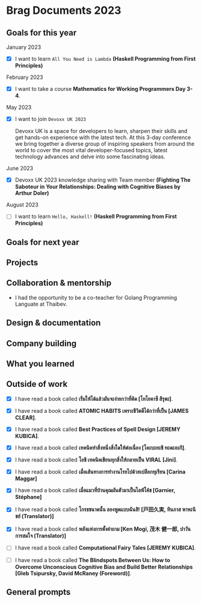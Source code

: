 # Brag Documents 2023

## Goals for this year

[comment]: # (* List the major goals here!)

January 2023
* [x] I want to learn `All You Need is Lambda` **(Haskell Programming from First Principles)**

February 2023
* [x] I want to take a course **Mathematics for Working Programmers Day 3-4**.

May 2023
* [x] I want to join `Devoxx UK 2023`

    Devoxx UK is a space for developers to learn, sharpen their skills and get hands-on experience with the latest tech. At this 3-day conference we bring together a diverse group of inspiring speakers from around the world to cover the most vital developer-focused topics, latest technology advances and delve into some fascinating ideas.

June 2023
* [x] Devoxx UK 2023 knowledge sharing with Team member **(Fighting The Saboteur in Your Relationships: Dealing with Cognitive Biases by Arthur Doler)**


August 2023
* [ ] I want to learn `Hello, Haskell!` **(Haskell Programming from First Principles)**

## Goals for next year

[comment]: # (* If it's getting towards the end of the year, maybe start writing down what might be the goals for next year.)

## Projects

## Collaboration & mentorship
* I had the opportunity to be a co-teacher for Golang Programming Languate at Thaibev.

## Design & documentation

## Company building

## What you learned

## Outside of work

* [x] I have read a book called **เริ่มให้ได้แล้วมันจะง่ายกว่าที่คิด [โทโยคาซึ สึรุตะ]**.

* [x] I have read a book called **ATOMIC HABITS เพราะชีวิตดีได้กว่าที่เป็น [JAMES CLEAR]**.

* [x] I have read a book called **Best Practices of Spell Design [JEREMY KUBICA]**.

* [x] I have read a book called **เทคนิคทำสิ่งหนึ่งสิ่งใดให้ต่อเนื่อง [โคะบะยะชิ ทะดะอะกิ]**.

* [x] I have read a book called **โอชิ เทคนิคเขียนทุกสิ่งให้กลายเป็น VIRAL [Jini]**.

* [x] I have read a book called **เมื่อเส้นทางการทำงานโรยไปด้วยเปลือกทุเรียน [Carina Maggar]**

* [x] I have read a book called **เมื่อแมวที่บ้านคุณผันตัวมาเป็นไลฟ์โค้ช [Garnier, Stéphane]**

* [x] I have read a book called **โกรธขนาดนั้น ลองพูดแบบฉันสิ! [戸田久実, ทินภาส พาหะนิชย์ (Translator)]**

* [x] I have read a book called **พลังแห่งการตั้งคำถาม [Ken Mogi, 茂木 健一郎, ปาวัน การสมใจ (Translator)]**

* [ ] I have read a book called **Computational Fairy Tales [JEREMY KUBICA]**.

* [ ] I have read a book called **The Blindspots Between Us: How to Overcome Unconscious Cognitive Bias and Build Better Relationships [Gleb Tsipursky, David McRaney (Foreword)]**.

## General prompts
